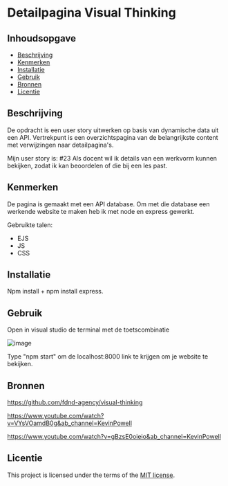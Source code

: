 # Detailpagina Visual Thinking

## Inhoudsopgave

  * [Beschrijving](#beschrijving)
  * [Kenmerken](#kenmerken)
  * [Installatie](#installatie)
  * [Gebruik](#gebruik)
  * [Bronnen](#bronnen)
  * [Licentie](#licentie)

## Beschrijving

De opdracht is een user story uitwerken op basis van dynamische data uit een API. Vertrekpunt is een overzichtspagina van de belangrijkste content met verwijzingen naar detailpagina's.

Mijn user story is: #23 Als docent wil ik details van een werkvorm kunnen bekijken, zodat ik kan beoordelen of die bij een les past.

## Kenmerken
<!-- Bij Kenmerken staat welke technieken zijn gebruikt en hoe. Wat is de HTML structuur? Wat zijn de belangrijkste dingen in CSS? Wat is er met Javascript gedaan en hoe? Misschien heb je een framwork of library gebruikt? -->
De pagina is gemaakt met een API database. Om met die database een werkende website te maken heb ik met node en express gewerkt.

Gebruikte talen: 
- EJS
- JS
- CSS

## Installatie
Npm install + npm install express.

## Gebruik
Open in visual studio de terminal met de toetscombinatie

![image](https://user-images.githubusercontent.com/61830362/225873302-20945f18-88e9-4598-a579-a88c37732492.png)

Type "npm start" om de localhost:8000 link te krijgen om je website te bekijken.

## Bronnen
https://github.com/fdnd-agency/visual-thinking

https://www.youtube.com/watch?v=VYsVOamdB0g&ab_channel=KevinPowell

https://www.youtube.com/watch?v=gBzsE0oieio&ab_channel=KevinPowell

## Licentie
This project is licensed under the terms of the [MIT license](./LICENSE).

